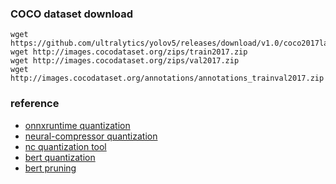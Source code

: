 




### COCO dataset download

```
wget https://github.com/ultralytics/yolov5/releases/download/v1.0/coco2017labels.zip  
wget http://images.cocodataset.org/zips/train2017.zip
wget http://images.cocodataset.org/zips/val2017.zip
wget http://images.cocodataset.org/annotations/annotations_trainval2017.zip
```

### reference

- [onnxruntime quantization](https://github.com/microsoft/onnxruntime-inference-examples/tree/main/quantization)
- [neural-compressor quantization](https://github.com/intel/neural-compressor/tree/master/examples/onnxrt/object_detection/onnx_model_zoo/yolov4/quantization/ptq)
- [nc quantization tool](https://community.intel.com/t5/Blogs/Tech-Innovation/Artificial-Intelligence-AI/Quantizing-ONNX-Models-using-Intel-Neural-Compressor/post/1355237)
- [bert quantization](https://community.intel.com/t5/Blogs/Tech-Innovation/Artificial-Intelligence-AI/Q8BERT-a-Quantized-8bit-Version-of-BERT-Base/post/1335619)
- [bert pruning](https://neuralmagic.com/blog/pruning-hugging-face-bert-compound-sparsification/)
